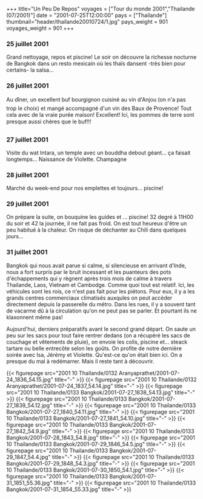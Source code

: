 +++
title="Un Peu De Repos"
voyages = ["Tour du monde 2001","Thailande (07/2001)"]
date = "2001-07-25T12:00:00"
pays = ["Thailande"]
thumbnail="header/thailande20010724/1.jpg"
pays_weight = 901
voyages_weight = 901
+++
### 25 juillet 2001

Grand nettoyage, repos et piscine! Le soir on découvre la richesse nocturne 
de Bangkok dans un resto mexicain où les thaïs dansent -très bien pour certains- 
la salsa...

### 26 juillet 2001

Au dîner, un excellent buf bourgignon cuisiné au vin d'Anjou (on n'a pas trop 
le choix) et mangé accompagné d'un vin des Baux de Provence! Tout cela avec 
de la vraie purée maison! Excellent! Ici, les pommes de terre sont presque aussi 
chères que le buf!!!

### 27 juillet 2001

Visite du wat Intara, un temple avec un bouddha debout géant... ça faisait 
longtemps... Naissance de Violette. Champagne

### 28 juillet 2001

Marché du week-end pour nos emplettes et toujours... piscine!

### 29 juillet 2001

On prépare la suite, on bouquine les guides et ... piscine! 32 degré à 11H00 
du soir et 42 la journée, il ne fait pas froid. On est tout heureux d'être un 
peu habitué à la chaleur. On risque de déchanter au Chili dans quelques jours... 


### 31 juillet 2001

Bangkok qui nous avait parue si calme, si silencieuse en arrivant d'Inde, nous 
a fort surpris par le bruit incessant et les puanteurs des pots d'échappements 
qui y règnent après trois mois de calme à travers Thailande, Laos, Vietnam et 
Cambodge. Comme quoi tout est relatif. Ici, les véhicules sont les rois, ce 
n'est pas fait pour les piétons. Pour eux, il y a les grands centres commerciaux 
climatisés auxqules on peut accéder directement depuis la passerelle du métro. 
Dans les rues, il y a souvent tant de vacarme dû à la circulation qu'on ne peut 
pas se parler. Et pourtant ils ne klaxonnent même pas! 

Aujourd'hui, derniers préparatifs avant le second grand départ. On saute un 
peu sur les sacs pour tout faire rentrer dedans (on a récupéré les sacs de couchage 
et vêtements de pluie), on envoie les colis, piscine et... steack tartare ou 
belle entrecôte selon les goûts. On profite de notre dernière soirée avec Isa, 
Jérémy et Violette. Qu'est-ce qu'on était bien ici. On a presque du mal à redémarrer. 
Mais il reste tant à découvrir. 


<div id="TOTO">{{< figurepage src="2001 10 Thailande/0132 Aranyaprathet/2001-07-24_1836_54.15.jpg" title="-"  >}}
{{< figurepage src="2001 10 Thailande/0132 Aranyaprathet/2001-07-24_1837_54.14.jpg" title="-"  >}}
{{< figurepage src="2001 10 Thailande/0133 Bangkok/2001-07-27_1838_54.13.jpg" title="-"  >}}
{{< figurepage src="2001 10 Thailande/0133 Bangkok/2001-07-27_1839_54.12.jpg" title="-"  >}}
{{< figurepage src="2001 10 Thailande/0133 Bangkok/2001-07-27_1840_54.11.jpg" title="-"  >}}
{{< figurepage src="2001 10 Thailande/0133 Bangkok/2001-07-27_1841_54.10.jpg" title="-"  >}}
{{< figurepage src="2001 10 Thailande/0133 Bangkok/2001-07-27_1842_54.9.jpg" title="-"  >}}
{{< figurepage src="2001 10 Thailande/0133 Bangkok/2001-07-28_1843_54.8.jpg" title="-"  >}}
{{< figurepage src="2001 10 Thailande/0133 Bangkok/2001-07-29_1846_54.5.jpg" title="-"  >}}
{{< figurepage src="2001 10 Thailande/0133 Bangkok/2001-07-29_1847_54.4.jpg" title="-"  >}}
{{< figurepage src="2001 10 Thailande/0133 Bangkok/2001-07-29_1848_54.3.jpg" title="-"  >}}
{{< figurepage src="2001 10 Thailande/0133 Bangkok/2001-07-30_1850_54.1.jpg" title="-"  >}}
{{< figurepage src="2001 10 Thailande/0133 Bangkok/2001-07-31_1851_55.36.jpg" title="-"  >}}
{{< figurepage src="2001 10 Thailande/0133 Bangkok/2001-07-31_1854_55.33.jpg" title="-"  >}}
</DIV>


